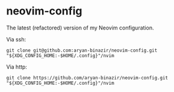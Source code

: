 # neovim-config
The latest (refactored) version of my Neovim configuration. 

Via ssh:
```
git clone git@github.com:aryan-binazir/neovim-config.git "${XDG_CONFIG_HOME:-$HOME/.config}"/nvim
```

Via http:
```
git clone https://github.com/aryan-binazir/neovim-config.git "${XDG_CONFIG_HOME:-$HOME/.config}"/nvim
```

